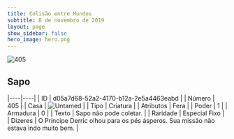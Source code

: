 ```yaml
---
title: Colisão entre Mundos
subtitle: 8 de novembro de 2019
layout: page
show_sidebar: false
hero_image: hero.png
---
```


![405](https://cdn.keyforgegame.com/media/card_front/pt/452_405_G93Q4253RXVC_pt.png)

## Sapo

|----|----|
| ID | d05a7d68-52a2-4170-b12a-2e5a4463eabd |
| Número | 405 |
| Casa | ![Untamed](https://archonarcana.com/images/thumb/b/bd/Untamed.png/22px-Untamed.png "Indomados") |
| Tipo | Criatura |
| Atributos | Fera |
| Poder | 1 |
| Armadura | 0 |
| Texto | Sapo não pode coletar. |
| Raridade | Especial Fixo |
| Dizeres | O Príncipe Derric olhou para os pés ásperos.  Sua missão não estava indo muito bem. |
